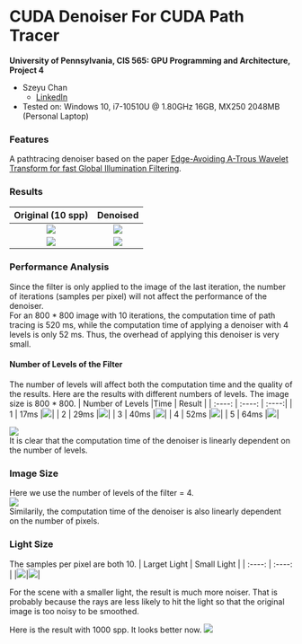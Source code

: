 CUDA Denoiser For CUDA Path Tracer
==================================

**University of Pennsylvania, CIS 565: GPU Programming and Architecture, Project 4**

* Szeyu Chan
  * [LinkedIn](https://www.linkedin.com/in/szeyuchan11/)
* Tested on: Windows 10, i7-10510U @ 1.80GHz 16GB, MX250 2048MB (Personal Laptop)

### Features

A pathtracing denoiser based on the paper [Edge-Avoiding A-Trous Wavelet Transform for fast Global Illumination Filtering](https://jo.dreggn.org/home/2010_atrous.pdf).

### Results
| Original (10 spp) | Denoised |
| :----:  | :----: |
|![](./results/cornell.png)|![](./results/cornellDenoise.png)|
|![](./results/cornellDiffuse.png)| ![](./results/cornellDiffuseDenoise.png)|

### Performance Analysis
Since the filter is only applied to the image of the last iteration, the number of iterations (samples per pixel) will not affect the performance of the denoiser.  
For an 800 * 800 image with 10 iterations, the computation time of path tracing is 520 ms, while the computation time of applying a denoiser with 4 levels is only 52 ms. Thus, the overhead of applying this denoiser is very small.
#### Number of Levels of the Filter 
The number of levels will affect both the computation time and the quality of the results. Here are the results with different numbers of levels. The image size is 800 * 800.
| Number of Levels |Time | Result |
| :----:  | :----: | :----:|
| 1 | 17ms |![](./results/1.png)|
| 2 | 29ms |![](./results/2.png)|
| 3 | 40ms |![](./results/3.png)|
| 4 | 52ms |![](./results/4.png)|
| 5 | 64ms |![](./results/5.png)|
  
![](./results/nol.png)  
It is clear that the computation time of the denoiser is linearly dependent on the number of levels.

### Image Size
Here we use the number of levels of the filter = 4.  
![](./results/nop.png)  
Similarily, the computation time of the denoiser is also linearly dependent on the number of pixels.

### Light Size
The samples per pixel are both 10.
| Larget Light | Small Light |
| :----:  | :----: |
|![](./results/4.png)|![](./results/smallLight.png)|

For the scene with a smaller light, the result is much more noiser. That is probably because the rays are less likely to hit the light so that the original image is too noisy to be smoothed.

Here is the result with 1000 spp. It looks better now.
![](./results/smallLight1000.png)


